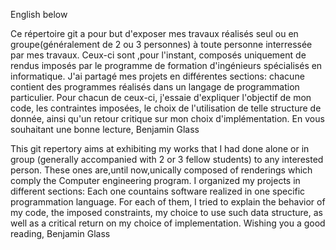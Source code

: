 English below 

Ce répertoire git a pour but d'exposer mes travaux réalisés seul ou en groupe(généralement de 2 ou 3 personnes) à toute personne interressée par mes travaux.
Ceux-ci sont ,pour l'instant, composés uniquement de rendus imposés par le programme de formation d'ingénieurs spécialisés en informatique.
J'ai partagé mes projets en différentes sections:
chacune contient des programmes réalisés dans un langage de programmation particulier.
Pour chacun de ceux-ci, j'essaie d'expliquer l'objectif de mon code, les contraintes imposées, le choix de l'utilisation de telle structure de donnée, ainsi qu'un retour critique sur mon choix d'implémentation.
En vous souhaitant une bonne lecture,
Benjamin Glass 


This git repertory aims at exhibiting my works that I had done alone or in group (generally accompanied with 2 or 3 fellow students) to any interested person.
These ones are,until now,unically composed of renderings which comply the Computer engineering program.
I organized my projects in different sections:
Each one countains software realized in one specific programmation language.
For each of them, I tried to explain the behavior of my code, the imposed constraints, my choice to use such data structure, as well as a critical return on my choice of implementation.
Wishing you a good reading,
Benjamin Glass 

